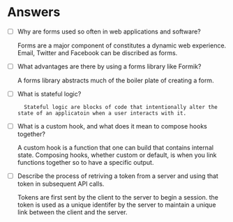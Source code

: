 # Answers

- [ ] Why are forms used so often in web applications and software?

    Forms are a major component of constitutes a dynamic web experience. Email, Twitter and Facebook can be discribed as forms.

- [ ] What advantages are there by using a forms library like Formik?

    A forms library abstracts much of the boiler plate of creating a form.

- [ ] What is stateful logic?

        Stateful logic are blocks of code that intentionally alter the state of an applicatoin when a user interacts with it.

- [ ] What is a custom hook, and what does it mean to compose hooks together?

    A custom hook is a function that one can build that contains internal state. Composing hooks, whether custom or default, is when you link functions together so to have a specific output. 

- [ ] Describe the process of retriving a token from a server and using that token in subsequent API calls.

    Tokens are first sent by the client to the server to begin a session. the token is used as a unique identifer by the server to maintain a unique link between the client and the server.
